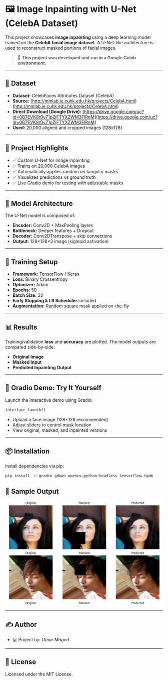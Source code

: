 # 🖼️ Image Inpainting with U-Net (CelebA Dataset)

This project showcases **image inpainting** using a deep learning model trained on the **CelebA facial image dataset**. A U-Net-like architecture is used to reconstruct masked portions of facial images.

> 🧪 **This project was developed and run in a Google Colab environment.**

---

## 📁 Dataset

* **Dataset:** CelebFaces Attributes Dataset (CelebA)
* **Source:** [http://mmlab.ie.cuhk.edu.hk/projects/CelebA.html](http://mmlab.ie.cuhk.edu.hk/projects/CelebA.html)
* **Direct Download (Google Drive):** [https://drive.google.com/uc?id=0B7EVK8r0v71pZjFTYXZWM3FlRnM](https://drive.google.com/uc?id=0B7EVK8r0v71pZjFTYXZWM3FlRnM)
* **Used:** 20,000 aligned and cropped images (128x128)

---

## 📌 Project Highlights

* ✅ Custom U-Net for image inpainting
* ✅ Trains on 20,000 CelebA images
* ✅ Automatically applies random rectangular masks
* ✅ Visualizes predictions vs ground truth
* ✅ Live Gradio demo for testing with adjustable masks

---

## 🧠 Model Architecture

The U-Net model is composed of:

* **Encoder:** Conv2D + MaxPooling layers
* **Bottleneck:** Deeper features + Dropout
* **Decoder:** Conv2DTranspose + skip connections
* **Output:** 128×128×3 image (sigmoid activation)

---

## 🧪 Training Setup

* **Framework:** TensorFlow / Keras
* **Loss:** Binary Crossentropy
* **Optimizer:** Adam
* **Epochs:** 50
* **Batch Size:** 32
* **Early Stopping & LR Scheduler** included
* **Augmentation:** Random square mask applied on-the-fly

---

## 📊 Results

Training/validation **loss** and **accuracy** are plotted. The model outputs are compared side-by-side:

* **Original Image**
* **Masked Input**
* **Predicted Inpainting Output**

---

## 🚀 Gradio Demo: Try It Yourself

Launch the interactive demo using Gradio:

```python
interface.launch()
```

* Upload a face image (128×128 recommended)
* Adjust sliders to control mask location
* View original, masked, and inpainted versions

---

## 📦 Installation

Install dependencies via pip:

```bash
pip install -U gradio gdown opencv-python-headless tensorflow tqdm
```

## 📸 Sample Output

![Output](sample_output/sample-output.png)

---

## ✍️ Author

* 💻 Project by: *Omar Maged*

---

## 📜 License

Licensed under the MIT License.
